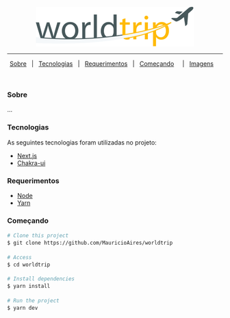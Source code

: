 <p align="center">
<img src=".github/logo.svg">
</p>

---

<p align="center">
  <a href="#dart-sobre">Sobre</a> &#xa0; | &#xa0; 
  <a href="#rocket-tecnologias">Tecnologias</a> &#xa0; | &#xa0;
  <a href="#white_check_mark-requerimentos">Requerimentos</a> &#xa0; | &#xa0;
  <a href="#checkered_flag-começando">Começando</a> &#xa0; &#xa0; | &#xa0;
  <a href="#framed_picture-imagens">Imagens</a> &#xa0; &#xa0;
</p>

<br>

### Sobre

...

### Tecnologias

As seguintes tecnologias foram utilizadas no projeto:

- [Next.js](https://nextjs.org/)
- [Chakra-ui](https://chakra-ui.com/)

### Requerimentos

- [Node](https://nodejs.org/en/)
- [Yarn](https://yarnpkg.com/lang/en/)

### Começando

```bash
# Clone this project
$ git clone https://github.com/MauricioAires/worldtrip

# Access
$ cd worldtrip

# Install dependencies
$ yarn install

# Run the project
$ yarn dev
```
